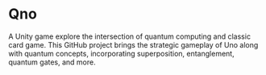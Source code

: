# Qno

A Unity game explore the intersection of quantum computing and classic card game. This GitHub project brings the strategic gameplay of Uno along with quantum concepts, incorporating superposition, entanglement, quantum gates, and more.
